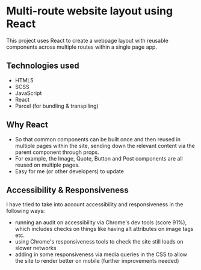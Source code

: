 # Multi-route website layout using React

This project uses React to create a webpage layout with reusable components across multiple routes within a single page app.

## Technologies used
* HTML5
* SCSS
* JavaScript
* React
* Parcel (for bundling & transpiling)

## Why React
* So that common components can be built once and then reused in multiple pages within the site, sending down the relevant content via the parent component through props.
* For example, the Image, Quote, Button and Post components are all reused on multiple pages.
* Easy for me (or other developers) to update

## Accessibility & Responsiveness
I have tried to take into account accessibility and responsiveness in the following ways:
* running an audit on accessibility via Chrome's dev tools (score 91%), which includes checks on things like having alt attributes on image tags etc.
* using Chrome's responsiveness tools to check the site still loads on slower networks
* adding in some responsiveness via media queries in the CSS to allow the site to render better on mobile (further improvements needed)
